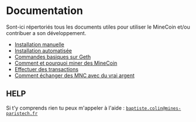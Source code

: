 # Documentation

Sont-ici répertoriés tous les documents utiles pour utiliser le MineCoin et/ou contribuer a son développement.

  * [Installation manuelle](https://github.com/baptistecolin/minecoin/blob/master/docs/install.md)
  * [Installation automatisée](https://github.com/baptistecolin/minecoin/blob/master/docs/auto_install.md)
  * [Commandes basiques sur Geth](https://github.com/baptistecolin/minecoin/blob/master/docs/geth_intro.md)
  * [Comment et pourquoi miner des MineCoin](https://github.com/baptistecolin/minecoin/blob/master/docs/mining.md)
  * [Effectuer des transactions](https://github.com/baptistecolin/minecoin/blob/master/docs/transactions.md)
  * [Comment échanger des MNC avec du vrai argent](https://github.com/baptistecolin/minecoin/blob/master/docs/cash.md)

## HELP

Si t'y comprends rien tu peux m'appeler à l'aide : [`baptiste.colin@mines-paristech.fr`](mailto:baptiste.colin@mines-paristech.fr)

